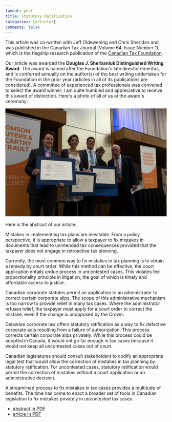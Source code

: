 ```yaml
---
layout: post
title: Statutory Ratification
categories: [articles]
comments: false
---
```


This article was co-written with Jeff Oldewening and Chris Sheridan and was published in the Canadian Tax Journal (Volume 64, Issue Number 1), which is the flagship research publication of the [Canadian Tax Foundation](https:www.ctf.ca "CTF").

Our article was awarded the **Douglas J. Sherbaniuk Distinguished Writing Award**. The award is named after the Foundation's late director emeritus, and is conferred annually on the author(s) of the best writing undertaken for the Foundation in the prior year (articles in all of its publications are considered). A committee of experienced tax professionals was convened to select the award winner. I am quite humbled and appreciative to receive this award of distinction. Here's a photo of all of us at the award's ceremony:

<img src="/images/sherbaniak-writers-award-2017.jpg" alt="Douglas J. Sherbaniuk Distinguished Writing Award" class="full-width-image" />

Here is the abstract of our article:

Mistakes in implementing tax plans are inevitable. From a policy perspective, it is
appropriate to allow a taxpayer to fix mistakes in documents that lead to unintended tax
consequences provided that the taxpayer does not engage in retroactive tax planning.

Currently, the most common way to fix mistakes in tax planning is to obtain a remedy
by court order. While this method can be effective, the court application entails undue
process in uncontested cases. This violates the proportionality principle in litigation, the
goal of which is timely and affordable access to justice.

Canadian corporate statutes permit an application to an administrator to correct
certain corporate slips. The scope of this administrative mechanism is too narrow to
provide relief in many tax cases. Where the administrator refuses relief, the taxpayer
must apply for a court order to correct the mistake, even if the change is unopposed by
the Crown.

Delaware corporate law offers statutory ratification as a way to fix defective corporate
acts resulting from a failure of authorization. This process corrects certain corporate slips
privately. While this process could be adopted in Canada, it would not go far enough in
tax cases because it would not keep all uncontested cases out of court.

Canadian legislatures should consult stakeholders to codify an appropriate legal test
that would allow the correction of mistakes in tax planning by statutory ratification. For
uncontested cases, statutory ratification would permit the correction of mistakes without
a court application or an administrative decision.

A streamlined process to fix mistakes in tax cases provides a multitude of benefits.
The time has come to enact a broader set of tools in Canadian legislation to fix mistakes
privately in uncontested tax cases.

- [abstract in PDF](/files/statutory-ratification-abstract-ctj.pdf "Abstract pdf")
- [article in PDF](/files/statutory-ratification-ctj.pdf "Article pdf")
